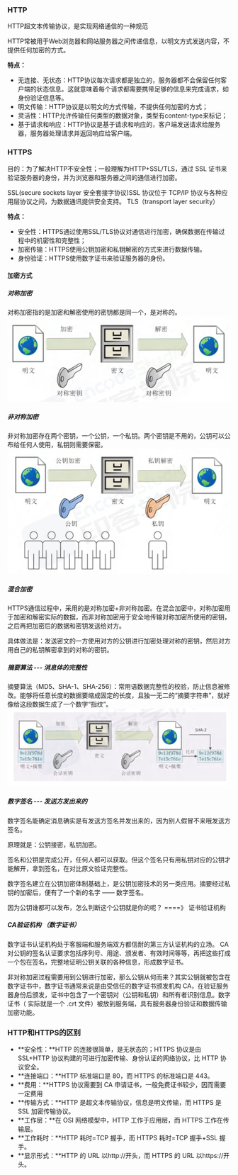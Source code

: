 ### HTTP
HTTP超文本传输协议，是实现网络通信的一种规范

HTTP常被用于Web浏览器和网站服务器之间传递信息，以明文方式发送内容，不提供任何加密的方式。

**特点：**
- 无连接、无状态：HTTP协议每次请求都是独立的，服务器都不会保留任何客户端的状态信息。这就意味着每个请求都需要携带足够的信息来完成请求，如身份验证信息等。
- 明文传输：HTTP协议是以明文的方式传输，不提供任何加密的方式；
- 灵活性：HTTP允许传输任何类型的数据对象，类型有content-type来标记；
- 基于请求和响应：HTTP协议是基于请求和响应的，客户端发送请求给服务器，服务器处理请求并返回响应给客户端。


### HTTPS
目的：为了解决HTTP不安全性；一般理解为HTTP+SSL/TLS，通过 SSL 证书来验证服务器的身份，并为浏览器和服务器之间的通信进行加密。

SSL(secure sockets layer 安全套接字协议)SSL 协议位于 TCP/IP 协议与各种应用层协议之间，为数据通讯提供安全支持。
TLS（transport layer security）

**特点：**
- 安全性：HTTPS通过使用SSL/TLS协议对通信进行加密，确保数据在传输过程中的机密性和完整性；
- 加密传输：HTTPS使用公钥加密和私钥解密的方式来进行数据传输。
- 身份验证：HTTPS使用数字证书来验证服务器的身份。

#### 加密方式

##### 对称加密
对称加密指的是加密和解密使用的密钥都是同一个，是对称的。
![Alt text](image-4.png)

##### 非对称加密
非对称加密存在两个密钥，一个公钥，一个私钥。两个密钥是不用的，公钥可以公布给任何人使用，私钥则需要保密。
![Alt text](image-5.png)

##### 混合加密
HTTPS通信过程中，采用的是对称加密+非对称加密。在混合加密中，对称加密用于加密和解密实际的数据，而非对称加密用于安全地传输对称加密所使用的密钥，之后再把加密后的数据和密钥发送给对方。

具体做法是：发送密文的一方使用对方的公钥进行加密处理对称的密钥，然后对方用自己的私钥解密拿到的对称的密钥。

##### 摘要算法 --- 消息体的完整性
摘要算法（MD5、SHA-1、SHA-256）：常用语数据完整性的校验，防止信息被修改。能够将任意长度的数据要缩成固定的长度，且独一无二的“摘要字符串”，就好像给这段数据生成了一个数字“指纹”。
![Alt text](image-6.png)

##### 数字签名  --- 发送方发出来的
数字签名能确定消息确实是有发送方签名并发出来的，因为别人假冒不来哦发送方签名。

原理就是：公钥接密，私钥加密。

签名和公钥是完成公开，任何人都可以获取。但这个签名只有用私钥对应的公钥才能解开，拿到签名，在对比原文验证完整性。

数字签名建立在公钥加密体制基础上，是公钥加密技术的另一类应用。摘要经过私钥的加密后，便有了一个新的名字 —— 数字签名。

因为公钥谁都可以发布，怎么判断这个公钥就是你的呢？ ====》 证书验证机构

##### CA验证机构 （数字证书）
数字证书认证机构处于客服端和服务端双方都信耐的第三方认证机构的立场。
CA对公钥的签名认证要求包括序列号、用途、颁发者、有效时间等等，再把这些打成一个包在签名，完整地证明公钥关联的各种信息，形成数字证书。

非对称加密过程需要用到公钥进行加密，那么公钥从何而来？其实公钥就被包含在数字证书中，数字证书通常来说是由受信任的数字证书颁发机构 CA，在验证服务器身份后颁发，证书中包含了一个密钥对（公钥和私钥）和所有者识别信息。数字证书（ 实际就是一个 .crt 文件）被放到服务端，具有服务器身份验证和数据传输加密功能。


### HTTP和HTTPS的区别
- **安全性：**HTTP 的连接很简单，是无状态的；HTTPS 协议是由 SSL+HTTP 协议构建的可进行加密传输、身份认证的网络协议，比 HTTP 协议安全。
- **连接端口：**HTTP 标准端口是 80，而 HTTPS 的标准端口是 443。
- **费用：**HTTPS 协议需要到 CA 申请证书，一般免费证书较少，因而需要一定费用
- **传输方式：**HTTP 是超文本传输协议，信息是明文传输，而 HTTPS 是 SSL 加密传输协议。
- **工作层：**在 OSI 网络模型中，HTTP 工作于应用层，而 HTTPS 工作在传输层。
- **工作耗时：**HTTP 耗时=TCP 握手，而 HTTPS 耗时=TCP 握手+SSL 握手。
- **显示形式：**HTTP 的 URL 以http://开头，而 HTTPS 的 URL 以https://开头。
